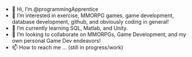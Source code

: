 - 👋 Hi, I’m @programmingApprentice
- 👀 I’m interested in exercise, MMORPG games, game development, database development, github, and obviously coding in general!
- 🌱 I’m currently learning SQL, Matlab, and Unity.
- 💞️ I’m looking to collaborate on MMORPGs, Game Development, and my own personal Game Dev endeavors!
- 📫 How to reach me ... (still in progress/work)

<!---
programmingApprentice/programmingApprentice is a ✨ special ✨ repository because its `README.md` (this file) appears on your GitHub profile.
You can click the Preview link to take a look at your changes.
--->
